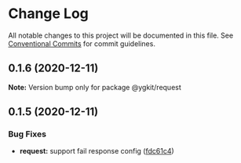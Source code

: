 # Change Log

All notable changes to this project will be documented in this file.
See [Conventional Commits](https://conventionalcommits.org) for commit guidelines.

## 0.1.6 (2020-12-11)

**Note:** Version bump only for package @ygkit/request





## 0.1.5 (2020-12-11)

### Bug Fixes

- **request:** support fail response config ([fdc61c4](https://github.com/yugasun/ygkit/commit/fdc61c4ca20b1ee5d294120cb1078af337f6643f))
